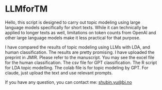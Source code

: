 # LLMforTM

Hello, this script is designed to carry out topic modeling using large language models specifically for short texts. While it can technically be applied to longer texts as well, limitations on token counts from OpenAI and other large language models make it less practical for that purpose.

I have compared the results of topic modeling using LLMs with LDA, and human classification. The results are pretty promising. I have uploaded the preprint in JMIR. Please refer to the manuscript. 
You may see the excel file for the human classification. The csv file for GPT classification. The R script for LDA topic modelling. The colab file is for topic modeling by GPT. For claude, just upload the text and use relevant prompts.

If you have any question, you can contact me: shubin.yu@bi.no
